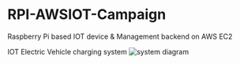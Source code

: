 # RPI-AWSIOT-Campaign
Raspberry Pi based IOT device &amp; Management backend on AWS EC2

IOT Electric Vehicle charging system
![system diagram](https://github.com/chace1989/RPI-AWSIOT-Campaign/blob/master/NetworkDiagram.png)
